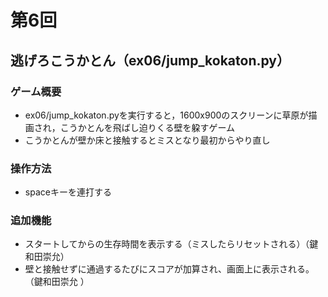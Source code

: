 # 第6回
## 逃げろこうかとん（ex06/jump_kokaton.py）
### ゲーム概要
- ex06/jump_kokaton.pyを実行すると，1600x900のスクリーンに草原が描画され，こうかとんを飛ばし迫りくる壁を躱すゲーム
- こうかとんが壁か床と接触するとミスとなり最初からやり直し
### 操作方法
- spaceキーを連打する
### 追加機能
- スタートしてからの生存時間を表示する（ミスしたらリセットされる）（鍵和田崇允）
- 壁と接触せずに通過するたびにスコアが加算され、画面上に表示される。（鍵和田崇允 ）
